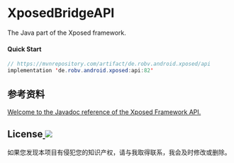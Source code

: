 # XposedBridgeAPI
The Java part of the Xposed framework. 

#### Quick Start
```java
// https://mvnrepository.com/artifact/de.robv.android.xposed/api
implementation 'de.robv.android.xposed:api:82'
```
## 参考资料
[Welcome to the Javadoc reference of the Xposed Framework API. ](https://api.xposed.info/reference/packages.html)

## License<a href="LICENSE">  <img src="https://img.shields.io/badge/Apache%20License%202.0-Malt?style=flat&label=License&labelColor=%23E77333"></a>
如果您发现本项目有侵犯您的知识产权，请与我取得联系，我会及时修改或删除。
